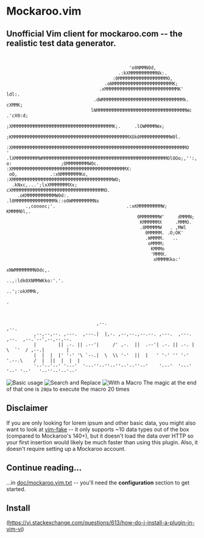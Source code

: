 # Mockaroo.vim
## Unofficial Vim client for mockaroo.com -- the realistic test data generator.

```


                                             'o0NMMN0d,
                                         .:kXMMMMMMMMMMNk:.
                                       :0MMMMMMMMMMMMMMMMMMO,
                                    .oNMMMMMMMMMMMMMMMMMMMMMMK;
                                  .xMMMMMMMMMMMMMMMMMMMMMMMMMMMK'        ldl:.
                                .dWMMMMMMMMMMMMMMMMMMMMMMMMMMMMMMk.       cXMMK;
                               lNMMMMMMMMMMMMMMMMMMMMMMMMMMMMMMMMMWc        .'cX0:d;
                             ;XMMMMMMMMMMMMMMMMMMMMMMMMMMMMMMMMMMMMMK;.     .lOWMMMMWx;
                           ;KMMMMMMMMMMMMMMMMMMMMMMMMMMMMMMMMMMMMMMMMMMMXOk0MMMMMMMMMMMW0l.
                         :XMMMMMMMMMMMMMMMMMMMMMMMMMMMMMMMMMMMMMMMMMMMMMMMMMMMMMMMMMMMMMMMMO
'                     .lXMMMMMMMMMWMMMMMMMMMMMMMMMMMMMMMMMMMMMMMMMMMMMMMMMMMMMMMMOlOOo;,'':,
o:                  ;OMMMMMMMMWOc. :XMMMMMMMMMMMMMMMMMMMMMMMMMMMMMMMMMMMMMMMMMMX:
 oO,            .:xNMMMMMMMKo,       :XMMMMMMMMMMMMMMMMMMMMMMMMMMMMMMMMMMMMMWO;
  .kNxc,...';lxXMMMMMMMXx;             cXMMMMMMMMMMMMMMMMMMMMMMMMMMMMMMMMMMO.
    .oKMMMMMMMMMMMW0d:.                  .l0MMMMMMMMMMMMMMMk::o0WMMMMMMMMNx
       .,cooooc;'.                          .:xKMMMMMMMMMW;     KMMMM0l,.
                                                0MMMMMMMW'     dMMMN;
                                                 KMMMMMMX     .MMMO.
                                                 .OMMMMMW   . ,MWl
                                                   0MMMMM. .O;OK'
                                                   .WMMMM.   ..
                                                    oMMMM;
                                                     KMMMo
                                                     'MMMX.
                                                      xMMMMKko:'
                                                       xNWMMMMMMMN0dc,.
                                                           ..,:ldk0XNMMWKko:'.'.
                                                                      ..';:okXMMk,
                                                                               .



                                 ,--.                                            ,--.
          ,--,--,--. ,---.  ,---.|  |,-. ,--,--.,--.--. ,---.  ,---.   ,--.  ,--.`--',--,--,--.
          |        || .-. || .--'|     /' ,-.  ||  .--'| .-. || .-. |   \  `'  / ,--.|        |
          |  |  |  |' '-' '\ `--.|  \  \\ '-'  ||  |   ' '-' '' '-' '.--.\    /  |  ||  |  |  |
          '--'--'--' '---'  '---''--''--''--'--''--'    '---'  '---' '--' '--'   '--''--'--'--'

```



![Basic usage](doc/basic-usage.gif?raw=true 'Using commands to insert mock data')
![Search and Replace](doc/search-and-replace.gif?raw=true 'Using with search and replace')
![With a Macro](doc/search-and-replace.gif?raw=true 'Using with a macro')
The magic at the end of that one is `20@a` to execute the macro 20 times

## Disclaimer
If you are only looking for lorem ipsum and other basic data, you might also want to look at [vim-fake](https://github.com/tkhren/vim-fake) -- it only supports ~10 data types out of the box (compared to Mockaroo's 140+), but it doesn't load the
data over HTTP so your first insertion would likely be much faster than using this plugin. Also, it doesn't
require setting up a Mockaroo account.


## Continue reading...
...in [doc/mockaroo.vim.txt](doc/mockaroo.vim.txt) -- you'll need the **configuration** section to get started.

## Install
(https://vi.stackexchange.com/questions/613/how-do-i-install-a-plugin-in-vim-vi)
